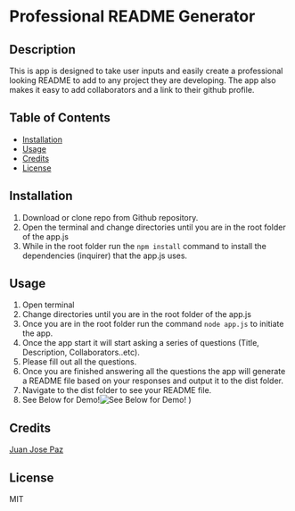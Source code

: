 
# Professional README Generator

## Description 

This is app is designed to take user inputs and easily create a professional looking README to add to any project they are developing. The app also makes it easy to add collaborators and a link to their github profile.

## Table of Contents

* [Installation](#installation)
* [Usage](#usage)
* [Credits](#credits)
* [License](#license)

## Installation

1. Download or clone repo from Github repository.
2. Open the terminal and change directories until you are in the root folder of the app.js
3. While in the root folder run the `npm install` command to install the dependencies (inquirer) that the app.js uses.

## Usage 

1. Open terminal
2. Change directories until you are in the root folder of the app.js
3. Once you are in the root folder run the command `node app.js` to initiate the app.
4. Once the app start it will start asking a series of questions (Title, Description, Collaborators..etc).
5. Please fill out all the questions.
6. Once you are finished answering all the questions the app will generate a README file based on your responses and output it to the dist folder.
7. Navigate to the dist folder to see your README file.
8. See Below for Demo!![See Below for Demo!](https://drive.google.com/file/d/1KAG8dF613XTsr_ISLrrzZLQl5PCK3kur/view?usp=sharing)
)



## Credits


[Juan Jose Paz](https://github.com/darkjuanjo)

## License

MIT
    
